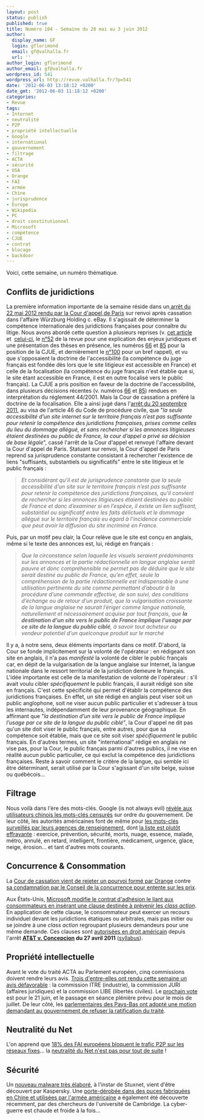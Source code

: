 ```yaml
---
layout: post
status: publish
published: true
title: Numéro 104 - Semaine du 28 mai au 3 juin 2012
author:
  display_name: GF
  login: gflorimond
  email: gf@valhalla.fr
  url: ''
author_login: gflorimond
author_email: gf@valhalla.fr
wordpress_id: 541
wordpress_url: http://revue.valhalla.fr/?p=541
date: '2012-06-03 13:18:12 +0200'
date_gmt: '2012-06-03 11:18:12 +0200'
categories:
- Revue
tags:
- Internet
- neutralité
- P2P
- propriété intellectuelle
- Google
- international
- gouvernement
- filtrage
- ACTA
- sécurité
- USA
- Orange
- FAI
- armée
- Chine
- jurisprudence
- Europe
- Wikipedia
- PC
- droit constitutionnel
- Microsoft
- compétence
- CJUE
- contrat
- blocage
- backdoor
---
```

<p>Voici, cette semaine, un numéro thématique.</p>
<h2>Conflits de juridictions</h2>
<p>La première information importante de la semaine réside dans un<a href="http://www.legalis.net/spip.php?page=jurisprudence-decision&amp;id_article=3417"> arrêt du 22 mai 2012 rendu par la Cour d'appel de Paris</a> sur renvoi après cassation dans l'affaire Würzburg Holding c. eBay. Il s'agissait de déterminer la compétence internationale des juridictions françaises pour connaître du litige. Nous avons abordé cette question à plusieurs reprises (v. <a href="http://www.valhalla.fr/2006/06/24/tribunal-competent-et-cyber-delits-theorie-de-la-focalisation/">cet article</a> et  <a href="http://www.valhalla.fr/2007/04/25/competence-juridictions-accessibilite-cass-com-20-03-2007/">celui-ci</a>, le <a href="http://revue.valhalla.fr/numeros/52/">n°52</a> de la revue pour une explication des enjeux juridiques et une présentation des thèses en présence, les numéros <a href="http://revue.valhalla.fr/numeros/66/">66</a> et <a href="http://revue.valhalla.fr/numeros/85/">85</a> pour la position de la CJUE, et dernièrement le <a href="http://revue.valhalla.fr/numeros/100/">n°100</a> pour un bref rappel), et vu que s'opposaient la doctrine de l'accessibilité (la compétence du juge français est fondée dès lors que le site litigieux est accessible en France) et celle de la focalisation (la compétence du juge français n'est établie que si, le site étant accessible en France, il est en outre focalisé vers le public français). La CJUE a pris position en faveur de la doctrine de l'accessibilité, dans plusieurs décisions récentes (v. numéros <a href="http://revue.valhalla.fr/numeros/66/">66</a> et <a href="http://revue.valhalla.fr/numeros/85/">85</a>) rendues en interprétation du réglement 44/2001. Mais la Cour de cassation a préféré la doctrine de la focalisation. Elle a ainsi jugé dans l'<a href="http://www.legalis.net/spip.php?page=jurisprudence-decision&amp;id_article=3307">arrêt du 20 septembre 2011</a>, au visa de l'article 46 du Code de procédure civile, que "<em>la seule accessibilité d’un site internet sur le territoire français n’est pas suffisante pour retenir la compétence des juridictions françaises, prises comme celles du lieu du dommage allégué, et sans rechercher si les annonces litigieuses étaient destinées au public de France, la cour d’appel a privé sa décision de base légale</em>", cassé l'arrêt de la Cour d'appel et renvoyé l'affaire devant la Cour d'appel de Paris. Statuant sur renvoi, la Cour d'appel de Paris reprend sa jurisprudence constante consistant à rechercher l'existence de liens "suffisants, substantiels ou significatifs" entre le site litigieux et le public français :</p>
<blockquote><p><em>Et considérant qu’il est de jurisprudence constante que la seule accessibilité d’un site sur le territoire français n’est pas suffisante pour retenir la compétence des juridictions françaises, qu’il convient de rechercher si les annonces litigieuses étaient destinées au public de France et donc d’examiner si en l’espèce, il existe un lien suffisant, substantiel ou significatif entre les faits délictuels et le dommage allégué sur le territoire français eu égard à l’incidence commerciale que peut avoir la diffusion du site incriminé en France.</em></p></blockquote>
<p>Puis, par un motif peu clair, la Cour relève que le site est conçu en anglais, même si le texte des annonces est, lui, rédigé en français :</p>
<blockquote><p><em>Que la circonstance selon laquelle les visuels seraient prédominants sur les annonces et la partie rédactionnelle en langue anglaise serait pauvre et donc compréhensible ne permet pas de déduire que le site serait destiné au public de France, qu’en effet, seule la compréhension de la partie rédactionnelle est indispensable à une utilisation pertinente du site comme permettant d’aboutir à la procédure d’une commande effective, de son suivi, des conditions d’échange ou de retour d’un produit, que la vulgarisation croissante de la langue anglaise ne saurait l’ériger comme langue nationale, naturellement et nécessairement acquise par tout français, que <strong>la destination d’un site vers le public de France implique l’usage par ce site de la langue du public ciblé</strong>, à savoir tout acheteur ou vendeur potentiel d’un quelconque produit sur le marché</em></p></blockquote>
<p>Il y a, à notre sens, deux éléments importants dans ce motif. D'abord, la Cour se fonde implicitement sur la volonté de l'opérateur : en rédigeant son site en anglais, il n'a pas <em>manifesté</em> la volonté de cibler le public français car, en dépit de la vulgarisation de la langue anglaise sur Internet, la langue nationale dans le ressort territorial de la juridiction demeure le français. L'idée importante est celle de la manifestation de volonté de l'opérateur : s'il avait voulu cibler <em>spécifiquement</em> le public français, il aurait rédigé son site en français. C'est cette spécificité qui permet d'établir la compétence des juridictions françaises. En effet, un site rédigé en anglais peut viser soit un public anglophone, soit ne viser aucun public particulier et s'adresser à tous les internautes, indépendamment de leur provenance géographique. En affirmant que "<em>la destination d’un site vers le public de France implique l’usage par ce site de la langue du public ciblé"</em>, la Cour d'appel ne dit pas qu'un site doit viser le public français, entre autres, pour que sa compétence soit établie, mais que ce site soit viser <em>spécifiquement</em> le public français. En d'autres termes, un site "international" rédigé en anglais ne vise pas, pour la Cour, le public français parmi d'autres publics, il ne vise en réalité aucun public particulier, ce qui exclut la compétence des juridictions françaises. Reste à savoir comment le critère de la langue, qui semble ici être déterminant, serait utilisé par la Cour s'agissant d'un site belge, suisse ou québécois...</p>
<h2>Filtrage</h2>
<p>Nous voilà dans l'ère des mots-clés. Google (is not always evil) <a href="http://www.numerama.com/magazine/22763-google-signale-aux-chinois-les-mots-cles-filtres.html">révèle aux utilisateurs chinois les mots-clés censurés</a> sur ordre du gouvernement. De leur côté, les autorités américaines font de même pour <a href="http://www.numerama.com/magazine/22771-les-usa-revelent-les-mots-cles-surveilles-sur-internet.html">les mots-clés surveillés par leurs agences de renseignement</a>, dont <a href="http://www.dailymail.co.uk/news/article-2150281/REVEALED-Hundreds-words-avoid-using-online-dont-want-government-spying-you.html">la liste est plutôt effrayante</a> : exercice, prévention, sécurité, morts, nuage, essence, malade, métro, annulé, en retard, intelligent, frontière, médicament, urgence, glace, neige, érosion... et tant d'autres mots courants.</p>
<h2>Concurrence &amp; Consommation</h2>
<p>La <a href="http://www.numerama.com/magazine/22755-l-entente-entre-les-operateurs-definitivement-confirmee.html">Cour de cassation vient de rejeter un pourvoi formé par Orange</a> contre<a href="http://www.pcinpact.com/news/71286-entente-operateurs-mobiles-orange-sfr-bouygues.htm"> sa condamnation par le Conseil de la concurrence pour entente sur les prix</a>.</p>
<p>Aux États-Unis, <a href="http://www.pcinpact.com/news/71281-microsoft-recours-collectifs-usa-utilisation.htm">Microsoft modifie le contrat d'adhésion le liant aux consommateurs en insérant une clause destinée à prévenir les <em>class action</em></a>. En application de cette clause, le consommateur peut exercer un recours individuel devant les juridictions étatiques ou arbitrales, mais pas initier ou se joindre à une <em>class action</em> regroupant plusieurs demandeurs pour une même demande. Ces clauses sont <a href="http://news.cnet.com/8301-30686_3-57403475-266/why-you-cant-sue-your-wireless-carrier-in-a-class-action/">autorisées en droit américain</a> depuis l'arrêt <strong><a href="http://en.wikipedia.org/wiki/AT%26T_Mobility_v._Concepcion">AT&amp;T v. Concepcion</a> du 27 avril 2011</strong> (<a href="http://www.supremecourt.gov/opinions/10pdf/09-893.pdf">syllabus</a>).</p>
<h2>Propriété intellectuelle</h2>
<p>Avant le vote du traité ACTA au Parlement européen, cinq commissions doivent rendre leurs avis. <a href="http://www.numerama.com/magazine/22757-acta-les-opposants-se-felicitent-du-rejet-des-commissions-parlementaires.html">Trois d'entre-elles ont rendu cette semaine un avis défavorable</a> : la commission ITRE (industrie), la commission JURI (affaires juridiques) et la commission LIBE (libertés civiles). Le <a href="http://www.pcinpact.com/news/71306-acta-rejet-massif-parlement-europeen.htm">prochain vote</a> est pour le 21 juin, et le passage en séance plénière prévu pour le mois de juillet. De leur côté, les <a href="http://www.numerama.com/magazine/22742-les-deputes-neerlandais-rejettent-acta.html">parlementaires des Pays-Bas ont adopté une motion demandant au gouvernement de refuser la ratification du traité</a>.</p>
<h2>Neutralité du Net</h2>
<p>L'on apprend que <a href="http://www.numerama.com/magazine/22745-18-des-fai-europeens-brident-le-p2p.html">18% des FAI européens bloquent le trafic P2P sur les réseaux fixes</a>... la <a href="http://www.pcinpact.com/news/71284-fai-europeen-bride-p2p-neelie-kroes.htm">neutralité du Net n'est pas pour tout de suite</a> !</p>
<h2>Sécurité</h2>
<p>Un <a href="http://www.pcinpact.com/news/71212-flame-malware-menace-kaspersky-puissant.htm">nouveau malware très élaboré</a>, à l'instar de Stuxnet, vient d'être découvert par Kaspersky. Une <a href="http://www.numerama.com/magazine/22751-un-backdoor-chinois-decouvert-sur-une-puce-electronique-utilisee-par-l-armee-us.html">porte-dérobée dans des puces fabriquées en Chine et utilisées par l'armée américaine</a> a également été découverte récemment, par des chercheurs de l'université de Cambridge. La cyber-guerre est chaude et froide à la fois...</p>
<p>&nbsp;</p>
